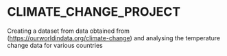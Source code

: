 # CLIMATE_CHANGE_PROJECT
Creating a dataset from data obtained from  (https://ourworldindata.org/climate-change) and analysing the temperature change data for various countries
